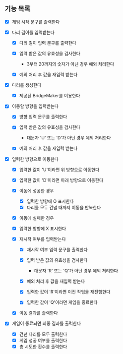 ## 기능 목록

- [x] 게임 시작 문구를 출력한다

- [x] 다리 길이를 입력받는다

  - [x] 다리 길이 입력 문구를 출력한다

  - [x] 입력 받은 값의 유효성을 검사한다
    - 3부터 20까지의 숫자가 아닌 경우 예외 처리한다
  - [x] 예외 처리 후 값을 재입력 받는다

- [x] 다리를 생성한다

  - [x] 제공된 BridgeMaker를 이용한다

- [x] 이동할 방향을 입력받는다

  - [x] 방향 입력 문구를 출력한다

  - [x] 입력 받은 값의 유효성을 검사한다
    - 대문자 'U' 또는 'D'가 아닌 경우 예외 처리한다
  - [x] 예외 처리 후 값을 재입력 받는다

- [x] 입력한 방향으로 이동한다

  - [x] 입력한 값이 'U'이라면 위 방향으로 이동한다
  - [x] 입력한 값이 'D'이라면 아래 방향으로 이동한다

  - [x] 이동에 성공한 경우

    - [x] 입력한 방향에 O 표시한다
    - [x] 다리를 모두 건널 때까지 이동을 반복한다

  - [x] 이동에 실패한 경우

  - [x] 입력한 방향에 X 표시한다
  - [x] 재시작 여부를 입력받는다

    - [x] 재시작 여부 입력 문구를 출력한다

    - [x] 입력 받은 값의 유효성을 검사한다
      - 대문자 'R' 또는 'Q'가 아닌 경우 예외 처리한다
    - [x] 예외 처리 후 값을 재입력 받는다

    - [x] 입력한 값이 'R'이라면 이전 작업을 재진행한다
    - [x] 입력한 값이 'Q'이라면 게임을 종료한다

  - [x] 이동 결과를 출력한다

- [x] 게임이 종료되면 최종 결과를 출력한다

  - [x] 건넌 다리를 모두 출력한다
  - [x] 게임 성공 여부를 출력한다
  - [x] 총 시도한 횟수를 출력한다
